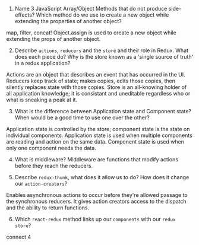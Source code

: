 1.  Name 3 JavaScript Array/Object Methods that do not produce side-effects? Which method do we use to create a new object while extending the properties of another object?

map, filter, concat! Object.assign is used to create a new object while extending the props of another object.

2.  Describe `actions`, `reducers` and the `store` and their role in Redux. What does each piece do? Why is the store known as a 'single source of truth' in a redux application?

Actions are an object that describes an event that has occurred in the UI. Reducers keep track of state; makes copies, edits those copies, then silently replaces state with those copies. Store is an all-knowing holder of all application knowledge; it is consistant and uneditable regardless who or what is sneaking a peak at it.

3.  What is the difference between Application state and Component state? When would be a good time to use one over the other?

Application state is controlled by the store; component state is the state on individual components. Application state is used when multiple components are reading and action on the same data. Component state is used when only one component needs the data.

4.  What is middleware?
Middleware are functions that modify actions before they reach the reducers.

5.  Describe `redux-thunk`, what does it allow us to do? How does it change our `action-creators`?

Enables asynchronous actions to occur before they're allowed passage to the synchronous reducers. It gives action creators access to the dispatch and the ability to return functions.

6.  Which `react-redux` method links up our `components` with our `redux store`?

connect 4

